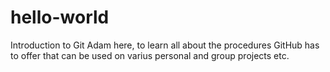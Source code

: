 # hello-world
Introduction to Git
Adam here, to learn all about the procedures GitHub has to offer that can be used on varius personal and group projects etc.
